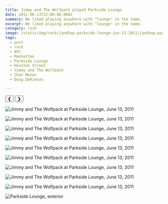 ```yaml
---
title: Jimmy and The Wolfpack played Parkside Lounge.
date: 2011-06-13T22:00:00.000Z
summary: We liked playing anywhere with "lounge" in the name.
excerpt: We liked playing anywhere with "lounge" in the name.
category: rock
image: /static/img/rock/jandtwp-parkside-lounge-jun-13-2011/jandtwp-parkside-lounge-9-jun-13-2011.jpg
tags:
  - post
  - rock
  - NYC
  - Manhattan
  - Parkside Lounge
  - Houston Street
  - Jimmy and The Wolfpack
  - Chan Menon
  - Doug DeRienzo

---
```


<div id="viewport">
    <button id="buttonPrevious">&#10094;</button>
    <button id="buttonNext">&#10095;</button>

![Jimmy and The Wolfpack at Parkside Lounge, June 13, 2011](/static/img/rock/jandtwp-parkside-lounge-jun-13-2011/jandtwp-parkside-lounge-jun-13-2011.jpg "Jimmy and The Wolfpack at Parkside Lounge, June 13, 2011")

![Jimmy and The Wolfpack at Parkside Lounge, June 13, 2011](/static/img/rock/jandtwp-parkside-lounge-jun-13-2011/jandtwp-parkside-lounge-2-jun-13-2011.jpg "Jimmy and The Wolfpack at Parkside Lounge, June 13, 2011")

![Jimmy and The Wolfpack at Parkside Lounge, June 13, 2011](/static/img/rock/jandtwp-parkside-lounge-jun-13-2011/jandtwp-parkside-lounge-3-jun-13-2011.jpg "Jimmy and The Wolfpack at Parkside Lounge, June 13, 2011")

![Jimmy and The Wolfpack at Parkside Lounge, June 13, 2011](/static/img/rock/jandtwp-parkside-lounge-jun-13-2011/jandtwp-parkside-lounge-4-jun-13-2011.jpg "Jimmy and The Wolfpack at Parkside Lounge, June 13, 2011")

![Jimmy and The Wolfpack at Parkside Lounge, June 13, 2011](/static/img/rock/jandtwp-parkside-lounge-jun-13-2011/jandtwp-parkside-lounge-5-jun-13-2011.jpg "Jimmy and The Wolfpack at Parkside Lounge, June 13, 2011")

![Jimmy and The Wolfpack at Parkside Lounge, June 13, 2011](/static/img/rock/jandtwp-parkside-lounge-jun-13-2011/jandtwp-parkside-lounge-6-jun-13-2011.jpg "Jimmy and The Wolfpack at Parkside Lounge, June 13, 2011")

![Jimmy and The Wolfpack at Parkside Lounge, June 13, 2011](/static/img/rock/jandtwp-parkside-lounge-jun-13-2011/jandtwp-parkside-lounge-7-jun-13-2011.jpg "Jimmy and The Wolfpack at Parkside Lounge, June 13, 2011")

![Jimmy and The Wolfpack at Parkside Lounge, June 13, 2011](/static/img/rock/jandtwp-parkside-lounge-jun-13-2011/jandtwp-parkside-lounge-8-jun-13-2011.jpg "Jimmy and The Wolfpack at Parkside Lounge, June 13, 2011")

![Jimmy and The Wolfpack at Parkside Lounge, June 13, 2011](/static/img/rock/jandtwp-parkside-lounge-jun-13-2011/jandtwp-parkside-lounge-9-jun-13-2011.jpg "Jimmy and The Wolfpack at Parkside Lounge, June 13, 2011")

![Parkside Lounge, exterior](/static/img/rock/jandtwp-parkside-lounge-jun-13-2011/parkside-bar-grill-exterior.png "Jimmy and The Wolfpack at Parkside Lounge, June 13, 2011")

</div>
<div id="caption"></div>